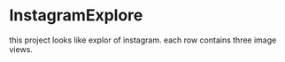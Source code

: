 # InstagramExplore
this project looks like explor of instagram. each row contains three image views. 
